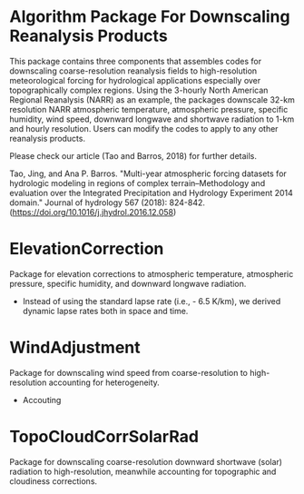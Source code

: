 # Algorithm Package For Downscaling Reanalysis Products
This package contains three components that assembles codes for downscaling coarse-resolution reanalysis fields to high-resolution meteorological forcing for hydrological applications especially over topographically complex regions. Using the 3-hourly North American Regional Reanalysis (NARR) as an example, the packages downscale 32-km  resolution NARR atmospheric temperature, atmospheric pressure, specific humidity, wind speed, downward longwave and shortwave radiation to 1-km and hourly resolution. Users can modify the codes to apply to any other reanalysis products.

Please check our article (Tao and Barros, 2018) for further details.

Tao, Jing, and Ana P. Barros. "Multi-year atmospheric forcing datasets for hydrologic modeling in regions of complex terrain–Methodology and evaluation over the Integrated Precipitation and Hydrology Experiment 2014 domain." Journal of hydrology 567 (2018): 824-842. (https://doi.org/10.1016/j.jhydrol.2016.12.058)

# ElevationCorrection
Package for elevation corrections to atmospheric temperature, atmospheric pressure, specific humidity, and downward longwave radiation.
-	Instead of using the standard lapse rate (i.e., - 6.5 K/km), we derived dynamic lapse rates both in space and time.

# WindAdjustment
Package for downscaling wind speed from coarse-resolution to high-resolution accounting for heterogeneity.
-	Accouting 

# TopoCloudCorrSolarRad 
Package for downscaling coarse-resolution downward shortwave (solar) radiation to high-resolution, meanwhile accounting for topographic and cloudiness corrections.


